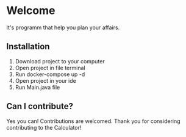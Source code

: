 # Welcome
It's programm that help you plan your affairs.
## Installation
1. Download project to your computer
2. Open project in file terminal
3. Run docker-compose up -d
4. Open project in your ide
5. Run Main.java file

## Can I contribute?

Yes you can!  Contributions are welcomed. Thank you for considering contributing to the Calculator!
